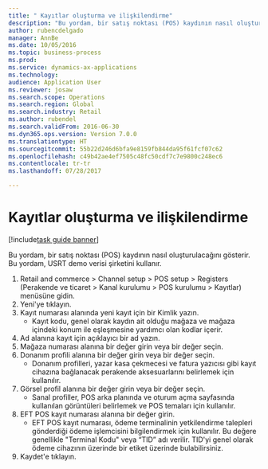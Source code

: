 ```yaml
--- 
title: " Kayıtlar oluşturma ve ilişkilendirme"
description: "Bu yordam, bir satış noktası (POS) kaydının nasıl oluşturulacağını gösterir."
author: rubencdelgado
manager: AnnBe
ms.date: 10/05/2016
ms.topic: business-process
ms.prod: 
ms.service: dynamics-ax-applications
ms.technology: 
audience: Application User
ms.reviewer: josaw
ms.search.scope: Operations
ms.search.region: Global
ms.search.industry: Retail
ms.author: rubendel
ms.search.validFrom: 2016-06-30
ms.dyn365.ops.version: Version 7.0.0
ms.translationtype: HT
ms.sourcegitcommit: 55b22d246d6bfa9e8159fb844da95f61fcf07c62
ms.openlocfilehash: c49b42ae4ef7505c48fc50cdf7c7e9800c248ec6
ms.contentlocale: tr-tr
ms.lasthandoff: 07/28/2017

---
```

# <a name="create-and-associate-registers"></a> Kayıtlar oluşturma ve ilişkilendirme

[!include[task guide banner](../includes/task-guide-banner.md)]

Bu yordam, bir satış noktası (POS) kaydının nasıl oluşturulacağını gösterir. Bu yordam, USRT demo verisi şirketini kullanır.

1. Retail and commerce > Channel setup > POS setup > Registers (Perakende ve ticaret > Kanal kurulumu > POS kurulumu > Kayıtlar) menüsüne gidin.
2. Yeni'ye tıklayın.
3. Kayıt numarası alanında yeni kayıt için bir Kimlik yazın.
    * Kayıt kodu, genel olarak kaydın ait olduğu mağaza ve mağaza içindeki konum ile eşleşmesine yardımcı olan kodlar içerir.  
4. Ad alanına kayıt için açıklayıcı bir ad yazın.
5. Mağaza numarası alanına bir değer girin veya bir değer seçin.
6. Donanım profili alanına bir değer girin veya bir değer seçin.
    * Donanım profilleri, yazar kasa çekmecesi ve fatura yazıcısı gibi kayıt cihazına bağlanacak perakende aksesuarlarını belirlemek için kullanılır.  
7. Görsel profil alanına bir değer girin veya bir değer seçin.
    * Sanal profiller, POS arka planında ve oturum açma sayfasında kullanılan görüntüleri belirlemek ve POS temaları için kullanılır.  
8. EFT POS kayıt numarası alanına bir değer girin.
    * EFT POS kayıt numarası, ödeme terminalinin yetkilendirme talepleri gönderdiği ödeme işlemcisini bilgilendirmek için kullanılır. Bu değere genellikle "Terminal Kodu" veya “TID” adı verilir. TID'yi genel olarak ödeme cihazının üzerinde bir etiket üzerinde bulabilirsiniz.  
9. Kaydet'e tıklayın.


